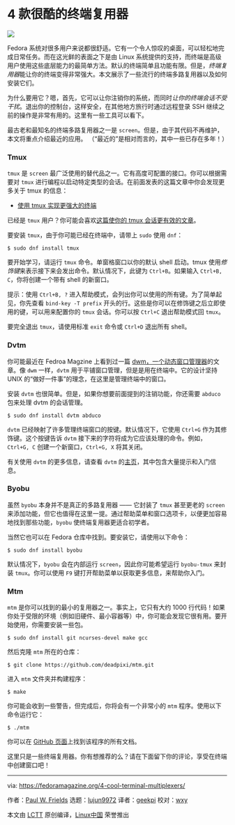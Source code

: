 [#]: collector: (lujun9972)
[#]: translator: (geekpi)
[#]: reviewer: (wxy)
[#]: publisher: (wxy)
[#]: url: (https://linux.cn/article-11054-1.html)
[#]: subject: (4 cool terminal multiplexers)
[#]: via: (https://fedoramagazine.org/4-cool-terminal-multiplexers/)
[#]: author: (Paul W. Frields https://fedoramagazine.org/author/pfrields/)

4 款很酷的终端复用器
======

![][1]

Fedora 系统对很多用户来说都很舒适。它有一个令人惊叹的桌面，可以轻松地完成日常任务。而在这光鲜的表面之下是由 Linux 系统提供的支持，而终端是高级用户使用这些底层能力的最简单方法。默认的终端简单且功能有限。但是，*终端复用器*能让你的终端变得非常强大。本文展示了一些流行的终端多路复用器以及如何安装它们。

为什么要用它？嗯，首先，它可以让你注销你的系统，而同时*让你的终端会话不受干扰*。退出你的控制台，这样安全，在其他地方旅行时通过远程登录 SSH 继续之前的操作是非常有用的。这里有一些工具可以看下。

最古老和最知名的终端多路复用器之一是 `screen`。但是，由于其代码不再维护，本文将重点介绍最近的应用。 （“最近的”是相对而言的，其中一些已存在多年！）

### Tmux

`tmux` 是 `screen` 最广泛使用的替代品之一。它有高度可配置的接口。你可以根据需要对 `tmux` 进行编程以启动特定类型的会话。在前面发表的这篇文章中你会发现更多关于 tmux 的信息：

- [使用 tmux 实现更强大的终端][2]

已经是 `tmux` 用户？你可能会喜欢[这篇使你的 tmux 会话更有效的文章][3]。

要安装 `tmux`，由于你可能已经在终端中，请带上 `sudo` 使用 `dnf`：

```
$ sudo dnf install tmux
```

要开始学习，请运行 `tmux` 命令。单窗格窗口以你的默认 shell 启动。tmux 使用*修饰键*来表示接下来会发出命令。默认情况下，此键为 `Ctrl+B`。如果输入 `Ctrl+B, C`，你将创建一个带有 shell 的新窗口。

提示：使用 `Ctrl+B, ?` 进入帮助模式，会列出你可以使用的所有键。为了简单起见，你先查看 `bind-key -T prefix` 开头的行。这些是你可以在修饰键之后立即使用的键，可以用来配置你的 `tmux` 会话。你可以按 `Ctrl+C` 退出帮助模式回 `tmux`。

要完全退出 `tmux`，请使用标准 `exit` 命令或 `Ctrl+D` 退出所有 shell。

### Dvtm

你可能最近在 Fedroa Magzine 上看到过一篇 [dwm，一个动态窗口管理器][4]的文章。像 `dwm` 一样，`dvtm` 用于平铺窗口管理，但是是用在终端中。它的设计坚持 UNIX 的“做好一件事”的理念，在这里是管理终端中的窗口。

安装 `dvtm` 也很简单。但是，如果你想要前面提到的注销功能，你还需要 `abduco` 包来处理 dvtm 的会话管理。

```
$ sudo dnf install dvtm abduco
```

`dvtm` 已经映射了许多管理终端窗口的按键。默认情况下，它使用 `Ctrl+G` 作为其修饰键。这个按键告诉 `dvtm` 接下来的字符将成为它应该处理的命令。例如， `Ctrl+G, C` 创建一个新窗口，`Ctrl+G, X` 将其关闭。

有关使用 `dvtm` 的更多信息，请查看 `dvtm` 的[主页][5]，其中包含大量提示和入门信息。

### Byobu

虽然 `byobu` 本身并不是真正的多路复用器 —— 它封装了 `tmux` 甚至更老的 `screen` 来添加功能，但它也值得在这里一提。通过帮助菜单和窗口选项卡，以便更加容易地找到那些功能，`byobu` 使终端复用器更适合初学者。

当然它也可以在 Fedora 仓库中找到。要安装它，请使用以下命令：

```
$ sudo dnf install byobu
```

默认情况下，`byobu` 会在内部运行 `screen`，因此你可能希望运行 `byobu-tmux` 来封装 `tmux`。你可以使用 `F9` 键打开帮助菜单以获取更多信息，来帮助你入门。

### Mtm

`mtm` 是你可以找到的最小的复用器之一。事实上，它只有大约 1000 行代码！如果你处于受限的环境（例如旧硬件、最小容器等）中，你可能会发现它很有用。要开始使用，你需要安装一些包。

```
$ sudo dnf install git ncurses-devel make gcc
```

然后克隆 `mtm` 所在的仓库：

```
$ git clone https://github.com/deadpixi/mtm.git
```

进入 `mtm` 文件夹并构建程序：

```
$ make
```

你可能会收到一些警告，但完成后，你将会有一个非常小的 `mtm` 程序。使用以下命令运行它：

```
$ ./mtm
```

你可以在 [GitHub 页面][6]上找到该程序的所有文档。

这里只是一些终端复用器。你有想推荐的么？请在下面留下你的评论，享受在终端中创建窗口吧！

--------------------------------------------------------------------------------

via: https://fedoramagazine.org/4-cool-terminal-multiplexers/

作者：[Paul W. Frields][a]
选题：[lujun9972][b]
译者：[geekpi](https://github.com/geekpi)
校对：[wxy](https://github.com/wxy)

本文由 [LCTT](https://github.com/LCTT/TranslateProject) 原创编译，[Linux中国](https://linux.cn/) 荣誉推出

[a]: https://fedoramagazine.org/author/pfrields/
[b]: https://github.com/lujun9972
[1]: https://fedoramagazine.org/wp-content/uploads/2018/08/tmuxers-4-816x345.jpg
[2]: https://fedoramagazine.org/use-tmux-more-powerful-terminal/
[3]: https://fedoramagazine.org/4-tips-better-tmux-sessions/
[4]: https://fedoramagazine.org/lets-try-dwm-dynamic-window-manger/
[5]: http://www.brain-dump.org/projects/dvtm/#why
[6]: https://github.com/deadpixi/mtm
[7]: https://unsplash.com/photos/48yI_ZyzuLo?utm_source=unsplash&utm_medium=referral&utm_content=creditCopyText
[8]: https://unsplash.com/search/photos/windows?utm_source=unsplash&utm_medium=referral&utm_content=creditCopyText
